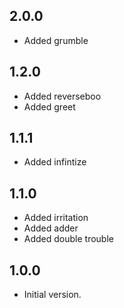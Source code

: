 ## 2.0.0

- Added grumble

## 1.2.0

- Added reverseboo
- Added greet

## 1.1.1

- Added infintize

## 1.1.0

- Added irritation
- Added adder
- Added double trouble

## 1.0.0

- Initial version.
